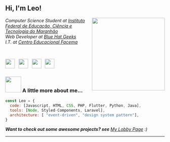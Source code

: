 <h2> Hi, I'm Leo! </h2>
<img align='right' src="https://user-images.githubusercontent.com/5713670/87202985-820dcb80-c2b6-11ea-9f56-7ec461c497c3.gif" width="230">
<p><em> Computer Science Student at <a href="https://caxias.ifma.edu.br/">Instituto Federal de Educação, Ciência e Tecnologia do Maranhão</a>
</br>
Web Developer at <a href="https://bluehatgeeks.com/">Blue Hat Geeks</a>
</br>
I.T. at <a href="https://site.cefacoc.com.br/">Centro Educacional Facema</a>
</br>
</em></p>

<div>
</br>
<p align='Left'>
<a href="https://bulletsentence.github.io/"><img height="30" src="https://image.flaticon.com/icons/svg/3314/3314855.svg"></a>&nbsp;&nbsp;
<a href="https://twitter.com/leoalmeidabs"><img height="30" src="https://github.com/WaylonWalker/WaylonWalker/blob/main/icon/twitter.png?raw=true"></a>&nbsp;&nbsp;
<a href="https://instagram.com/leoalmeidabs"><img height="30" src="https://user-images.githubusercontent.com/37451620/118635309-cfe24280-b7a9-11eb-89fd-55e69345e871.png?raw=true"></a>&nbsp;&nbsp;
<a href="https://www.linkedin.com/in/leonardo-almeida-de-ara%C3%BAjo-9b7576135/"><img height="30" src="https://github.com/WaylonWalker/WaylonWalker/blob/main/icon/linkedin.png?raw=true"></a>
</div>

### <img src="https://media.giphy.com/media/VgCDAzcKvsR6OM0uWg/giphy.gif" width="50"> A little more about me...  

```javascript
const Leo = {
  code: [Javascript, HTML, CSS, PHP, Flutter, Python, Java],
  tools: [Node, Styled-Components, Laravel],
  architecture: [ "event-driven", "design system pattern"],
}
```
<em><b>Want to check out some awesome projects? see </b><a href="https://bulletsentence.github.io/">My Lobby Page</a> :)</em>

  ---
